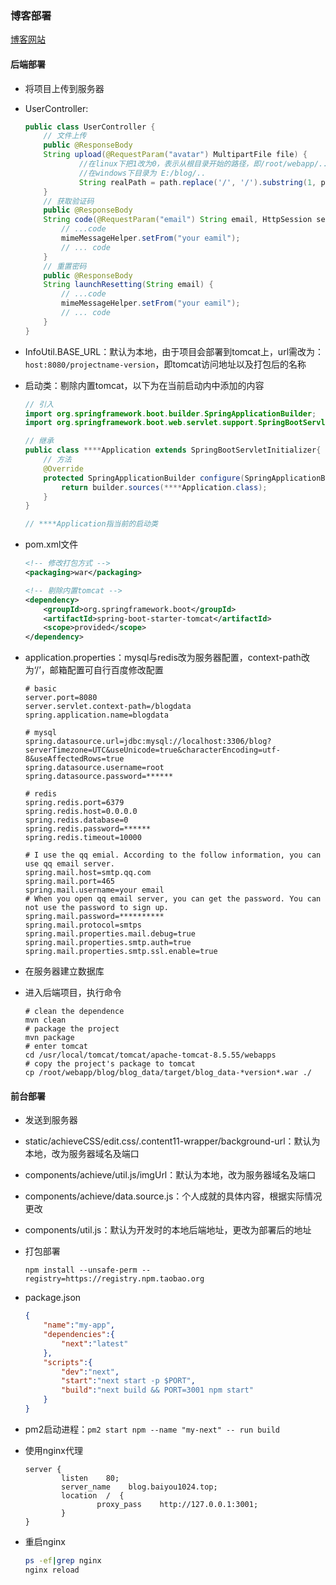 ### 博客部署
[博客网站](blog.baiyou1024.top)
#### 后端部署

* 将项目上传到服务器

* UserController:

  ```java
  public class UserController {
      // 文件上传
      public @ResponseBody
      String upload(@RequestParam("avatar") MultipartFile file) {
              //在linux下把1改为0，表示从根目录开始的路径，即/root/webapp/...
              //在windows下目录为 E:/blog/.. 
              String realPath = path.replace('/', '/').substring(1, path.length());
      }
      // 获取验证码
      public @ResponseBody
      String code(@RequestParam("email") String email, HttpSession session) {
          // ...code
          mimeMessageHelper.setFrom("your eamil");
          // ... code
      }
      // 重置密码
      public @ResponseBody
      String launchResetting(String email) {
          // ...code
          mimeMessageHelper.setFrom("your eamil");
          // ... code
      }
  }
  ```

  

* InfoUtil.BASE_URL：默认为本地，由于项目会部署到tomcat上，url需改为：`host:8080/projectname-version`，即tomcat访问地址以及打包后的名称

* 启动类：剔除内置tomcat，以下为在当前启动内中添加的内容

  ```java
  // 引入
  import org.springframework.boot.builder.SpringApplicationBuilder;
  import org.springframework.boot.web.servlet.support.SpringBootServletInitializer;
  
  // 继承
  public class ****Application extends SpringBootServletInitializer{
      // 方法
      @Override
      protected SpringApplicationBuilder configure(SpringApplicationBuilder builder) {
          return builder.sources(****Application.class);
      }
  }
  
  // ****Application指当前的启动类
  ```

* pom.xml文件

  ```xml
  <!-- 修改打包方式 -->
  <packaging>war</packaging>
  
  <!-- 剔除内置tomcat -->
  <dependency>
      <groupId>org.springframework.boot</groupId>
      <artifactId>spring-boot-starter-tomcat</artifactId>
      <scope>provided</scope>
  </dependency>
  ```

* application.properties：mysql与redis改为服务器配置，context-path改为‘/’，邮箱配置可自行百度修改配置

  ```properties
  # basic
  server.port=8080
  server.servlet.context-path=/blogdata
  spring.application.name=blogdata
  
  # mysql
  spring.datasource.url=jdbc:mysql://localhost:3306/blog?serverTimezone=UTC&useUnicode=true&characterEncoding=utf-8&useAffectedRows=true
  spring.datasource.username=root
  spring.datasource.password=******
  
  # redis
  spring.redis.port=6379
  spring.redis.host=0.0.0.0
  spring.redis.database=0
  spring.redis.password=******
  spring.redis.timeout=10000
  
  # I use the qq emial. According to the follow information, you can use qq email server.
  spring.mail.host=smtp.qq.com
  spring.mail.port=465
  spring.mail.username=your email
  # When you open qq email server, you can get the password. You can not use the password to sign up.
  spring.mail.password=**********
  spring.mail.protocol=smtps
  spring.mail.properties.mail.debug=true
  spring.mail.properties.smtp.auth=true
  spring.mail.properties.smtp.ssl.enable=true
  ```

* 在服务器建立数据库

* 进入后端项目，执行命令

  ```shell
  # clean the dependence
  mvn clean
  # package the project
  mvn package
  # enter tomcat
  cd /usr/local/tomcat/tomcat/apache-tomcat-8.5.55/webapps
  # copy the project's package to tomcat
  cp /root/webapp/blog/blog_data/target/blog_data-*version*.war ./
  ```
  
  
  
  

#### 前台部署

* 发送到服务器

* static/achieveCSS/edit.css/.content11-wrapper/background-url：默认为本地，改为服务器域名及端口

* components/achieve/util.js/imgUrl：默认为本地，改为服务器域名及端口

* components/achieve/data.source.js：个人成就的具体内容，根据实际情况更改

* components/util.js：默认为开发时的本地后端地址，更改为部署后的地址

* 打包部署

  ```npm
  npm install --unsafe-perm --registry=https://registry.npm.taobao.org
  ```

* package.json

  ```json
  {
      "name":"my-app",
      "dependencies":{
          "next":"latest"
      },
      "scripts":{
          "dev":"next",
          "start":"next start -p $PORT",
          "build":"next build && PORT=3001 npm start"
      }
  }
  ```

* pm2启动进程：`pm2 start npm --name "my-next" -- run build`

* 使用nginx代理

  ```ngin
  server {
          listen    80;
          server_name    blog.baiyou1024.top;
          location  /  {
                  proxy_pass    http://127.0.0.1:3001;        
          }
  }
  ```

* 重启nginx

  ```sh
  ps -ef|grep nginx
  nginx reload
  ```

  

  

